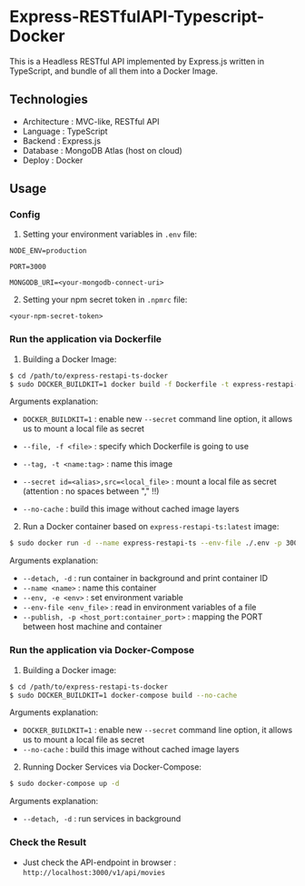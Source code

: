 # Express-RESTfulAPI-Typescript-Docker

This is a Headless RESTful API implemented by Express.js written in TypeScript, and bundle of all them into a Docker Image.

## Technologies

- Architecture : MVC-like, RESTful API
- Language : TypeScript
- Backend : Express.js
- Database : MongoDB Atlas (host on cloud)
- Deploy : Docker

## Usage

### Config

1. Setting your environment variables in `.env` file:
```.env
NODE_ENV=production

PORT=3000

MONGODB_URI=<your-mongodb-connect-uri>
```

2. Setting your npm secret token in `.npmrc` file:

```.npmrc
<your-npm-secret-token>
```

### Run the application via Dockerfile

1. Building a Docker Image:
```bash
$ cd /path/to/express-restapi-ts-docker
$ sudo DOCKER_BUILDKIT=1 docker build -f Dockerfile -t express-restapi-ts:latest --secret id=npmrc,src=./.npmrc --no-cache ./
```

Arguments explanation:

- `DOCKER_BUILDKIT=1` : enable new `--secret` command line option, it allows us to mount a local file as secret

- `--file, -f <file>` : specify which Dockerfile is going to use
- `--tag, -t <name:tag>` : name this image
- `--secret id=<alias>,src=<local_file>` : mount a local file as secret (attention : no spaces between "," !!)
- `--no-cache` : build this image without cached image layers

2. Run a Docker container based on `express-restapi-ts:latest` image:

```bash
$ sudo docker run -d --name express-restapi-ts --env-file ./.env -p 3000:3000 express-restapi-ts:latest
```

Arguments explanation:
- `--detach, -d` : run container in background and print container ID
- `--name <name>` : name this container
- `--env, -e <env>` : set environment variable
- `--env-file <env_file>` : read in environment variables of a file
- `--publish, -p <host_port:container_port>` : mapping the PORT between host machine and container

### Run the application via Docker-Compose

1. Building a Docker image:

```bash
$ cd /path/to/express-restapi-ts-docker
$ sudo DOCKER_BUILDKIT=1 docker-compose build --no-cache
```

Arguments explanation:

- `DOCKER_BUILDKIT=1` : enable new `--secret` command line option, it allows us to mount a local file as secret
- `--no-cache` : build this image without cached image layers
2. Running Docker Services via Docker-Compose:

```bash
$ sudo docker-compose up -d
```

Arguments explanation:

- `--detach, -d` : run services in background

### Check the Result

- Just check the API-endpoint in browser : `http://localhost:3000/v1/api/movies`

